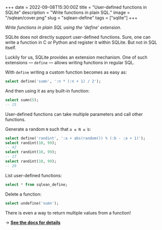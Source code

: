 +++
date = 2022-09-08T15:30:00Z
title = "User-defined functions in SQLite"
description = "Write functions in plain SQL."
image = "/sqlean/cover.png"
slug = "sqlean-define"
tags = ["sqlite"]
+++

_Write functions in plain SQL using the 'define' extension._

SQLite does not directly support user-defined functions. Sure, one can write a function in C or Python and register it within SQLite. But not in SQL itself.

Luckily for us, SQLite provides an extension mechanism. One of such extensions — `define` — allows writing functions in regular SQL.

With `define` writing a custom function becomes as easy as:

```sql
select define('sumn', ':n * (:n + 1) / 2');
```

And then using it as any built-in function:

```sql
select sumn(5);
-- 15
```

User-defined functions can take multiple parameters and call other functions.

Generate a random `N` such that `a ≤ N ≤ b`:

```sql
select define('randint', ':a + abs(random()) % (:b - :a + 1)');
select randint(10, 99);
-- 42
select randint(10, 99);
-- 17
select randint(10, 99);
-- 29
```

List user-defined functions:

```sql
select * from sqlean_define;
```

Delete a function:

```sql
select undefine('sumn');
```

There is even a way to return multiple values from a function!

&rarr; [**See the docs for details**](https://github.com/nalgeon/sqlean/blob/main/docs/define.md)
